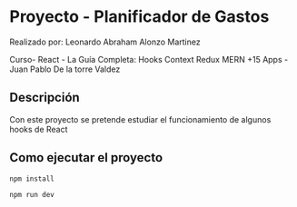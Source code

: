 # Proyecto - Planificador de Gastos
Realizado por: Leonardo Abraham Alonzo Martinez

Curso- React - La Guía Completa: Hooks Context Redux MERN +15 Apps - Juan Pablo De la torre Valdez

## Descripción
Con este proyecto se pretende estudiar el funcionamiento de algunos hooks de React


## Como ejecutar el proyecto
```
npm install
```
```
npm run dev
```

